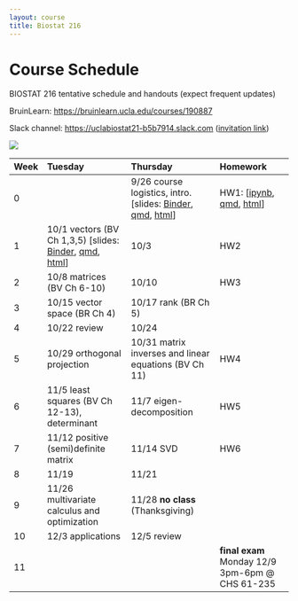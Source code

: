 ```yaml
---
layout: course
title: Biostat 216
---
```


# Course Schedule

BIOSTAT 216 tentative schedule and handouts (expect frequent updates)

BruinLearn: <https://bruinlearn.ucla.edu/courses/190887>

Slack channel: <https://uclabiostat21-b5b7914.slack.com> ([invitation link](https://join.slack.com/t/uclabiostat21-b5b7914/shared_invite/zt-26amuam1x-TGQC0qABb6nvjRe3cAYX6g))

[![](https://mybinder.org/badge_logo.svg)](https://mybinder.org/v2/gh/ucla-biostat-216/2024fall.git/main)

| Week | Tuesday | Thursday | Homework |
|:-------------|:---------------------|:---------------------|:--------------|
| 0 |  | 9/26 course logistics, intro. [slides: [Binder](https://mybinder.org/v2/gh/ucla-biostat-216/2024fall.git/main?filepath=slides%2F01-intro%2F01-intro.ipynb), [qmd](https://raw.githubusercontent.com/ucla-biostat-216/2024fall/main/slides/01-intro/01-intro.qmd), [html](https://ucla-biostat-216.github.io/2024fall/slides/01-intro/01-intro.html)] | HW1: [[ipynb](https://raw.githubusercontent.com/ucla-biostat-216/2024fall/main/hw/hw1/hw1.ipynb), [qmd](https://raw.githubusercontent.com/ucla-biostat-216/2024fall/main/hw/hw1/hw1.qmd), [html](https://ucla-biostat-216.github.io/2024fall/hw/hw1/hw1.html)] |
| 1 | 10/1 vectors (BV Ch 1,3,5) [slides: [Binder](https://mybinder.org/v2/gh/ucla-biostat-216/2024fall.git/main?filepath=slides%2F02-vector%2F02-vector.ipynb), [qmd](https://raw.githubusercontent.com/ucla-biostat-216/2024fall/main/slides/02-vector/02-vector.qmd), [html](https://ucla-biostat-216.github.io/2024fall/slides/02-vector/02-vector.html)] | 10/3 | HW2 |
| 2 | 10/8 matrices (BV Ch 6-10) | 10/10 | HW3 |
| 3 | 10/15 vector space (BR Ch 4) | 10/17 rank (BR Ch 5) |  |
| 4 | 10/22 review | 10/24 |  |
| 5 | 10/29 orthogonal projection | 10/31 matrix inverses and linear equations (BV Ch 11) | HW4 |
| 6 | 11/5 least squares (BV Ch 12-13), determinant | 11/7 eigen-decomposition | HW5 |
| 7 | 11/12 positive (semi)definite matrix | 11/14 SVD | HW6 |
| 8 | 11/19 | 11/21 |  |
| 9 | 11/26 multivariate calculus and optimization | 11/28 **no class** (Thanksgiving) |  |
| 10 | 12/3 applications | 12/5 review |  |
| 11 |  |  | **final exam** Monday 12/9 3pm-6pm \@ CHS 61-235 |

